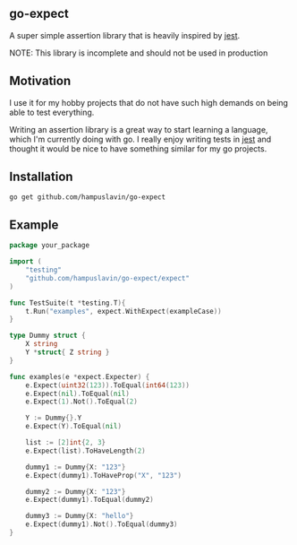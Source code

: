 ## go-expect

A super simple assertion library that is heavily inspired by [jest](https://github.com/facebook/jest).

NOTE: This library is incomplete and should not be used in production

## Motivation

I use it for my hobby projects that do not have such high demands on being able to test everything.

Writing an assertion library is a great way to start learning a language, which I'm currently doing with go. I really enjoy writing tests in [jest](https://github.com/facebook/jest) and thought it would be nice to have something similar for my go projects.

## Installation

`go get github.com/hampuslavin/go-expect`

## Example

```go
package your_package

import (
	"testing"
    "github.com/hampuslavin/go-expect/expect"
)

func TestSuite(t *testing.T){
	t.Run("examples", expect.WithExpect(exampleCase))
}

type Dummy struct {
	X string
	Y *struct{ Z string }
}

func examples(e *expect.Expecter) {
	e.Expect(uint32(123)).ToEqual(int64(123))
	e.Expect(nil).ToEqual(nil)
	e.Expect(1).Not().ToEqual(2)

	Y := Dummy{}.Y
	e.Expect(Y).ToEqual(nil)

	list := [2]int{2, 3}
	e.Expect(list).ToHaveLength(2)

	dummy1 := Dummy{X: "123"}
	e.Expect(dummy1).ToHaveProp("X", "123")

	dummy2 := Dummy{X: "123"}
	e.Expect(dummy1).ToEqual(dummy2)

	dummy3 := Dummy{X: "hello"}
	e.Expect(dummy1).Not().ToEqual(dummy3)
}

```
